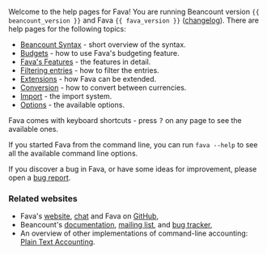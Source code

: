 Welcome to the help pages for Fava! You are running Beancount version
`{{ beancount_version }}` and Fava `{{ fava_version }}`
([changelog](https://beancount.github.io/fava/changelog.html)). There are help
pages for the following topics:

- [Beancount Syntax](./beancount_syntax) - short overview of the syntax.
- [Budgets](./budgets) - how to use Fava's budgeting feature.
- [Fava's Features](./features) - the features in detail.
- [Filtering entries](./filters) - how to filter the entries.
- [Extensions](./extensions) - how Fava can be extended.
- [Conversion](./conversion) - how to convert between currencies.
- [Import](./import) - the import system.
- [Options](./options) - the available options.

Fava comes with keyboard shortcuts - press <kbd>?</kbd> on any page to see the
available ones.

If you started Fava from the command line, you can run `fava --help` to see all
the available command line options.

If you discover a bug in Fava, or have some ideas for improvement, please open a
[bug report](https://github.com/beancount/fava/issues).

### Related websites

- Fava's [website](https://beancount.github.io/fava/),
  [chat](https://gitter.im/beancount/fava) and Fava on
  [GitHub](https://github.com/beancount/fava),
- Beancount's [documentation](http://furius.ca/beancount/doc/index),
  [mailing list](https://groups.google.com/forum/#!forum/beancount), and
  [bug tracker](https://bitbucket.org/blais/beancount/issues),
- An overview of other implementations of command-line accounting:
  [Plain Text Accounting](http://plaintextaccounting.org).

